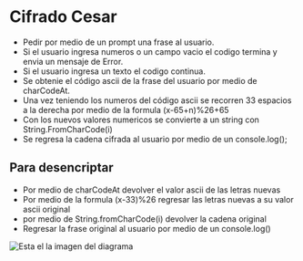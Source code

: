 # Cifrado Cesar

- Pedir por medio de un prompt una frase al usuario.
- Si el usuario ingresa numeros o un campo vacio el codigo termina y envia un mensaje de Error.
- Si el usuario ingresa un texto el codigo continua.
- Se obtenie el código ascii de la frase del usuario por medio de charCodeAt.
- Una vez teniendo los numeros del código ascii se recorren 33 espacios a la derecha por medio de la formula (x-65+n)%26+65
- Con los nuevos valores numericos se convierte a un string con String.FromCharCode(i)
- Se regresa la cadena cifrada al usuario por medio de un console.log();

## Para desencriptar
- Por medio de charCodeAt devolver el valor ascii de las letras nuevas
- Por medio de la formula (x-33)%26 regresar las letras nuevas a su valor ascii original
- por medio de String.fromCharCode(i) devolver la cadena original
- Regresar la frase original al usuario por medio de un console.log()

![Esta el la imagen del diagrama](../assets/images/diagrama-codigo-cesar.png)

